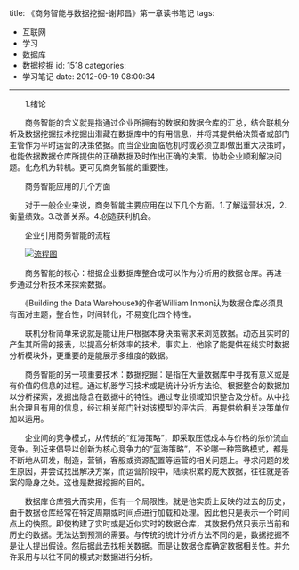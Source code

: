 title: 《商务智能与数据挖掘-谢邦昌》第一章读书笔记
tags:
  - 互联网
  - 学习
  - 数据库
  - 数据挖掘
id: 1518
categories:
  - 学习笔记
date: 2012-09-19 08:00:34
---

　　1.绪论

　　商务智能的含义就是指通过企业所拥有的数据和数据仓库的汇总，结合联机分析及数据挖掘技术挖掘出潜藏在数据库中的有用信息，并将其提供给决策者或部门主管作为平时运营的决策依据。而当企业面临危机时或必须立即做出重大决策时，也能依据数据仓库所提供的正确数据及时作出正确的决策。协助企业顺利解决问题。化危机为转机。更可见商务智能的重要性。

　　商务智能应用的几个方面

　　对于一般企业来说，商务智能主要应用在以下几个方面。1.了解运营状况，2.衡量绩效。3.改善关系。4.创造获利机会。

　　企业引用商务智能的流程

　　[![]({{BASE_PATH}}/images/ "流程图")](http://leaverimage.b0.upaiyun.com/27358_o.jpg)

　　商务智能的核心：根据企业数据库整合成可以作为分析用的数据仓库。再进一步通过分析技术来探索数据。

　　《Building the Data Warehouse》的作者William Inmon认为数据仓库必须具有面对主题，整合性，时间转化，不易变化四个特性。

　　联机分析简单来说就是能让用户根据本身决策需求来浏览数据。动态且实时的产生其所需的报表，以提高分析效率的技术。事实上，他除了能提供在线实时数据分析模块外，更重要的是能展示多维度的数据。

　　商务智能的另一项重要技术：数据挖掘：是指在大量数据库中寻找有意义或是有价值的信息的过程。通过机器学习技术或是统计分析方法论。根据整合的数据加以分析探索，发掘出隐含在数据中的特性。通过专业领域知识整合及分析。从中找出合理且有用的信息，经过相关部门针对该模型的评估后，再提供给相关决策单位加以运用。

　　企业间的竞争模式，从传统的“红海策略”，即采取压低成本与价格的杀价流血竞争。到近来倡导以创新为核心竞争力的“蓝海策略”，不论哪一种策略模式，都是不断地从研发，制造，营销，客服或资源配置等运营的相关问题上。寻求问题的发生原因，并尝试找出解决方案，而运营阶段中，陆续积累的庞大数据，往往就是答案的隐身之处。这也是数据挖掘的目的。

　　数据库仓库强大而实用，但有一个局限性。就是他实质上反映的过去的历史，由于数据仓库经常在特定周期或时间点进行加载和处理。因此他只是表示一个时间点上的快照。即使构建了实时或是近似实时的数据仓库，其数据仍然只表示当前和历史的数据。无法达到预测的需要。与传统的统计分析方法不同的是，数据挖掘不是让人提出假设。然后据此去找相关数据。而是让数据仓库确定数据相关性。并允许采用与以往不同的模式对数据进行分析。